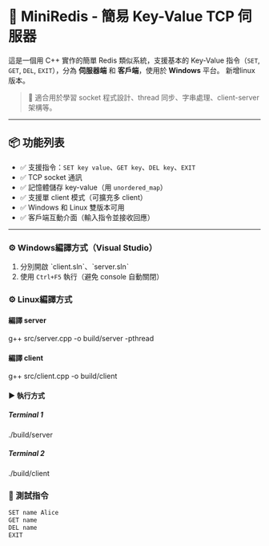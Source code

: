 # 🧠 MiniRedis - 簡易 Key-Value TCP 伺服器

這是一個用 C++ 實作的簡單 Redis 類似系統，支援基本的 Key-Value 指令（`SET`, `GET`, `DEL`, `EXIT`），分為 **伺服器端** 和 **客戶端**，使用於 **Windows** 平台。
新增linux 版本。

> 🔰 適合用於學習 socket 程式設計、thread 同步、字串處理、client-server 架構等。

---

## 📦 功能列表

- ✅ 支援指令：`SET key value`、`GET key`、`DEL key`、`EXIT`
- ✅ TCP socket 通訊
- ✅ 記憶體儲存 key-value（用 `unordered_map`）
- ✅ 支援單 client 模式（可擴充多 client）
- ✅ Windows 和 Linux 雙版本可用
- ✅ 客戶端互動介面（輸入指令並接收回應）

---

### ⚙️ Windows編譯方式（Visual Studio）

1. 分別開啟 ˋclient.sln`、ˋserver.slnˋ
2. 使用 `Ctrl+F5` 執行（避免 console 自動關閉）

### ⚙️ Linux編譯方式
#### 編譯 server
g++ src/server.cpp -o build/server -pthread

#### 編譯 client
g++ src/client.cpp -o build/client

#### ▶️ 執行方式
##### Terminal 1
./build/server

#####  Terminal 2
./build/client


### 📜 測試指令

```txt
SET name Alice
GET name
DEL name
EXIT
